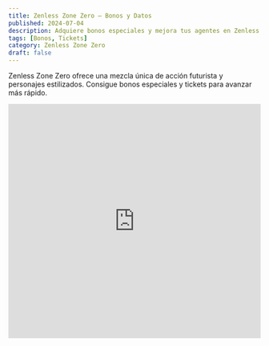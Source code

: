 ```yaml
---
title: Zenless Zone Zero – Bonos y Datos
published: 2024-07-04
description: Adquiere bonos especiales y mejora tus agentes en Zenless Zone Zero.
tags: [Bonos, Tickets]
category: Zenless Zone Zero
draft: false
---
```


Zenless Zone Zero ofrece una mezcla única de acción futurista y personajes estilizados. Consigue bonos especiales y tickets para avanzar más rápido.

<iframe width="100%" height="468" src="https://www.youtube.com/embed/c9uJvImYSS0" title="Zenless Zone Zero Trailer" frameborder="0" allowfullscreen></iframe>
